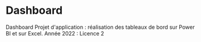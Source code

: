 # Dashboard
Dashboard
Projet d'application : réalisation des tableaux de bord sur Power BI et sur Excel.
Année 2022 : Licence 2
